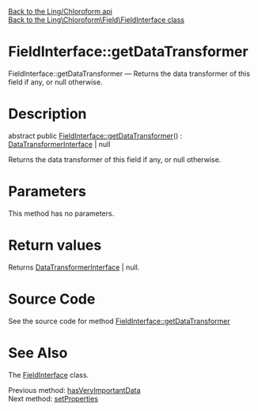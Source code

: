 [Back to the Ling/Chloroform api](https://github.com/lingtalfi/Chloroform/blob/master/doc/api/Ling/Chloroform.md)<br>
[Back to the Ling\Chloroform\Field\FieldInterface class](https://github.com/lingtalfi/Chloroform/blob/master/doc/api/Ling/Chloroform/Field/FieldInterface.md)


FieldInterface::getDataTransformer
================



FieldInterface::getDataTransformer — Returns the data transformer of this field if any, or null otherwise.




Description
================


abstract public [FieldInterface::getDataTransformer](https://github.com/lingtalfi/Chloroform/blob/master/doc/api/Ling/Chloroform/Field/FieldInterface/getDataTransformer.md)() : [DataTransformerInterface](https://github.com/lingtalfi/Chloroform/blob/master/doc/api/Ling/Chloroform/DataTransformer/DataTransformerInterface.md) | null




Returns the data transformer of this field if any, or null otherwise.




Parameters
================

This method has no parameters.


Return values
================

Returns [DataTransformerInterface](https://github.com/lingtalfi/Chloroform/blob/master/doc/api/Ling/Chloroform/DataTransformer/DataTransformerInterface.md) | null.








Source Code
===========
See the source code for method [FieldInterface::getDataTransformer](https://github.com/lingtalfi/Chloroform/blob/master/Field/FieldInterface.php#L140-L140)


See Also
================

The [FieldInterface](https://github.com/lingtalfi/Chloroform/blob/master/doc/api/Ling/Chloroform/Field/FieldInterface.md) class.

Previous method: [hasVeryImportantData](https://github.com/lingtalfi/Chloroform/blob/master/doc/api/Ling/Chloroform/Field/FieldInterface/hasVeryImportantData.md)<br>Next method: [setProperties](https://github.com/lingtalfi/Chloroform/blob/master/doc/api/Ling/Chloroform/Field/FieldInterface/setProperties.md)<br>

